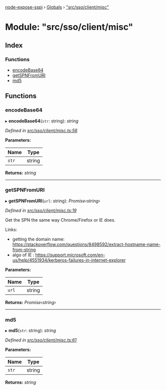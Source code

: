 [node-expose-sspi](../README.md) › [Globals](../globals.md) › ["src/sso/client/misc"](_src_sso_client_misc_.md)

# Module: "src/sso/client/misc"

## Index

### Functions

* [encodeBase64](_src_sso_client_misc_.md#encodebase64)
* [getSPNFromURI](_src_sso_client_misc_.md#getspnfromuri)
* [md5](_src_sso_client_misc_.md#md5)

## Functions

###  encodeBase64

▸ **encodeBase64**(`str`: string): *string*

*Defined in [src/sso/client/misc.ts:56](https://github.com/jlguenego/node-expose-sspi/blob/93b1415/src/sso/client/misc.ts#L56)*

**Parameters:**

Name | Type |
------ | ------ |
`str` | string |

**Returns:** *string*

___

###  getSPNFromURI

▸ **getSPNFromURI**(`url`: string): *Promise‹string›*

*Defined in [src/sso/client/misc.ts:19](https://github.com/jlguenego/node-expose-sspi/blob/93b1415/src/sso/client/misc.ts#L19)*

Get the SPN the same way Chrome/Firefox or IE does.

Links:
- getting the domain name: https://stackoverflow.com/questions/8498592/extract-hostname-name-from-string
- algo of IE : https://support.microsoft.com/en-us/help/4551934/kerberos-failures-in-internet-explorer

**Parameters:**

Name | Type |
------ | ------ |
`url` | string |

**Returns:** *Promise‹string›*

___

###  md5

▸ **md5**(`str`: string): *string*

*Defined in [src/sso/client/misc.ts:61](https://github.com/jlguenego/node-expose-sspi/blob/93b1415/src/sso/client/misc.ts#L61)*

**Parameters:**

Name | Type |
------ | ------ |
`str` | string |

**Returns:** *string*
